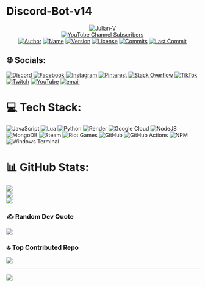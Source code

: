 # Discord-Bot-v14

<p align="center">
 <a href="https://www.youtube.com/julianv?sub_confirmation=1"><img title="Julian-V" src="https://avatars.githubusercontent.com/u/102874804?v=4"></a><br>
 <a href="https://www.youtube.com/julianv?sub_confirmation=1"><img title="YouTube Channel Subscribers" src="https://img.shields.io/youtube/channel/subscribers/UC8QPaA8hLDhroGdBtAImmbQ"></a><br>
 <a href="https://www.youtube.com/julianv?sub_confirmation=1"><img title="Author" src="https://img.shields.io/github/package-json/author/julianv22/Discord-Bot-v14?logo=autoprefixer&label=Author&labelColor=blue&color=red"></a>
 <a href="https://github.com/julianv22/Discord-Bot-v14/blob/main/package.json"><img title="Name" src="https://img.shields.io/github/package-json/name/julianv22/Discord-Bot-v14?logo=github&label=Name"></a>
 <a href="https://github.com/julianv22/Discord-Bot-v14/blob/main/package.json"><img title="Version" src="https://img.shields.io/github/package-json/version/julianv22/Discord-Bot-v14?logo=hackthebox&label=Ver&labelColor=black&color=purple"></a>
 <a href="LICENSE"><img title="License" src="https://img.shields.io/github/license/julianv22/Discord-Bot-v14?logo=atom&label=License&labelColor=teal"></a> 
 <a href="#Discord-Bot-v14"><img title="Commits" src="https://img.shields.io/github/commit-activity/t/julianv22/Discord-Bot-v14?logo=git&label=Commits"></a>
 <a href="https://github.com/julianv22/Discord-Bot-v14/commits/main"><img title="Last Commit" src="https://badgen.net/github/last-commit/julianv22/Discord-Bot-v14?icon=codacy&label=Last%20Commit"></a>
</p>


## 🌐 Socials:
[![Discord](https://img.shields.io/badge/Discord-%237289DA.svg?logo=discord&logoColor=white)](https://discord.gg/dyd8DXbrVq) [![Facebook](https://img.shields.io/badge/Facebook-%231877F2.svg?logo=Facebook&logoColor=white)](https://facebook.com/JulianVx2) [![Instagram](https://img.shields.io/badge/Instagram-%23E4405F.svg?logo=Instagram&logoColor=white)](https://instagram.com/julianv2212) [![Pinterest](https://img.shields.io/badge/Pinterest-%23E60023.svg?logo=Pinterest&logoColor=white)](https://pinterest.com/julianv2212) [![Stack Overflow](https://img.shields.io/badge/-Stackoverflow-FE7A16?logo=stack-overflow&logoColor=white)](https://stackoverflow.com/users/19374133) [![TikTok](https://img.shields.io/badge/TikTok-%23000000.svg?logo=TikTok&logoColor=white)](https://tiktok.com/@julianv2212) [![Twitch](https://img.shields.io/badge/Twitch-%239146FF.svg?logo=Twitch&logoColor=white)](https://twitch.tv/julianv2v) [![YouTube](https://img.shields.io/badge/YouTube-%23FF0000.svg?logo=YouTube&logoColor=white)](https://www.youtube.com/julianv?sub_confirmation=1) [![email](https://img.shields.io/badge/Email-D14836?logo=gmail&logoColor=white)](mailto:julianv2212@gmail.com) 

# 💻 Tech Stack:
![JavaScript](https://img.shields.io/badge/javascript-%23323330.svg?style=plastic&logo=javascript&logoColor=%23F7DF1E) ![Lua](https://img.shields.io/badge/lua-%232C2D72.svg?style=plastic&logo=lua&logoColor=white) ![Python](https://img.shields.io/badge/python-3670A0?style=plastic&logo=python&logoColor=ffdd54) ![Render](https://img.shields.io/badge/Render-%46E3B7.svg?style=plastic&logo=render&logoColor=white) ![Google Cloud](https://img.shields.io/badge/GoogleCloud-%234285F4.svg?style=plastic&logo=google-cloud&logoColor=white) ![NodeJS](https://img.shields.io/badge/node.js-6DA55F?style=plastic&logo=node.js&logoColor=white) ![MongoDB](https://img.shields.io/badge/MongoDB-%234ea94b.svg?style=plastic&logo=mongodb&logoColor=white) ![Steam](https://img.shields.io/badge/steam-%23000000.svg?style=plastic&logo=steam&logoColor=white) ![Riot Games](https://img.shields.io/badge/riotgames-D32936.svg?style=plastic&logo=riotgames&logoColor=white) ![GitHub](https://img.shields.io/badge/github-%23121011.svg?style=plastic&logo=github&logoColor=white) ![GitHub Actions](https://img.shields.io/badge/github%20actions-%232671E5.svg?style=plastic&logo=githubactions&logoColor=white) ![NPM](https://img.shields.io/badge/NPM-%23CB3837.svg?style=plastic&logo=npm&logoColor=white) ![Windows Terminal](https://img.shields.io/badge/Windows%20Terminal-%234D4D4D.svg?style=plastic&logo=windows-terminal&logoColor=white)
# 📊 GitHub Stats:
![](https://github-readme-stats.vercel.app/api?username=julianv22&theme=dark&hide_border=false&include_all_commits=true&count_private=true)<br/>
![](https://nirzak-streak-stats.vercel.app/?user=julianv22&theme=dark&hide_border=false)<br/>
![](https://github-readme-stats.vercel.app/api/top-langs/?username=julianv22&theme=dark&hide_border=false&include_all_commits=true&count_private=true&layout=compact)

### ✍️ Random Dev Quote
![](https://quotes-github-readme.vercel.app/api?type=horizontal&theme=radical)

### 🔝 Top Contributed Repo
![](https://github-contributor-stats.vercel.app/api?username=julianv22&limit=5&theme=dark&combine_all_yearly_contributions=true)

---
[![](https://visitcount.itsvg.in/api?id=julianv22&icon=0&color=0)](https://visitcount.itsvg.in)

<!-- Proudly created with GPRM ( https://gprm.itsvg.in ) -->
